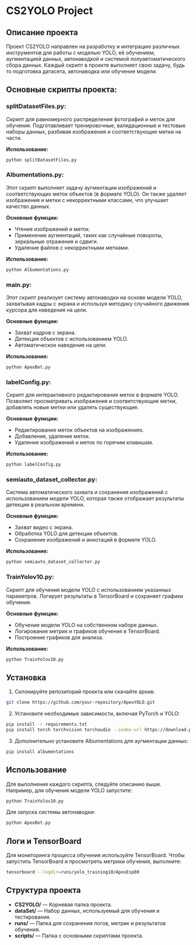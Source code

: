 
# CS2YOLO Project

## Описание проекта

Проект CS2YOLO направлен на разработку и интеграцию различных инструментов для работы с моделью YOLO, её обучением, аугментацией данных, автонаводкой и системой полуавтоматического сбора данных. Каждый скрипт в проекте выполняет свою задачу, будь то подготовка датасета, автонаводка или обучение модели.

## Основные скрипты проекта:

### splitDatasetFiles.py:

Скрипт для равномерного распределения фотографий и меток для обучения.
Подготавливает тренировочные, валидационные и тестовые наборы данных, разбивая изображения и соответствующие метки на части.

**Использование:**
```bash
python splitDatasetFiles.py
```

### Albumentations.py:

Этот скрипт выполняет задачу аугментации изображений и соответствующих меток объектов (в формате YOLO).
Он также удаляет изображения и метки с некорректными классами, что улучшает качество данных.

**Основные функции:**
- Чтение изображений и меток.
- Применение аугментаций, таких как случайные повороты, зеркальные отражения и сдвиги.
- Удаление файлов с некорректными метками.

**Использование:**
```bash
python Albumentations.py
```

### main.py:

Этот скрипт реализует систему автонаводки на основе модели YOLO, захватывая кадры с экрана и используя методику случайного движения курсора для наведения на цели.

**Основные функции:**
- Захват кадров с экрана.
- Детекция объектов с использованием YOLO.
- Автоматическое наведение на цели.

**Использование:**
```bash
python ApexBot.py
```

### labelConfig.py:

Скрипт для интерактивного редактирования меток в формате YOLO.
Позволяет просматривать изображения и соответствующие метки, добавлять новые метки или удалять существующие.

**Основные функции:**
- Редактирование меток объектов на изображениях.
- Добавление, удаление меток.
- Удаление изображений и меток по горячим клавишам.

**Использование:**
```bash
python labelConfig.py
```

### semiauto_dataset_collector.py:

Система автоматического захвата и сохранения изображений с использованием модели YOLO, которая также отображает результаты детекции в реальном времени.

**Основные функции:**
- Захват видео с экрана.
- Обработка YOLO для детекции объектов.
- Сохранение изображений и аннотаций в формате YOLO.

**Использование:**
```bash
python semiauto_dataset_collector.py
```

### TrainYolov10.py:

Скрипт для обучения модели YOLO с использованием указанных параметров.
Логирует результаты в TensorBoard и сохраняет графики обучения.

**Основные функции:**
- Обучение модели YOLO на собственном наборе данных.
- Логирование метрик и графиков обучения в TensorBoard.
- Построение графиков для анализа.

**Использование:**
```bash
python TrainYolov10.py
```

## Установка

1. Склонируйте репозиторий проекта или скачайте архив:

```bash
git clone https://github.com/your-repository/ApexYOLO.git
```

2. Установите необходимые зависимости, включая PyTorch и YOLO:

```bash
pip install -r requirements.txt
pip install torch torchvision torchaudio --index-url https://download.pytorch.org/whl/cu118
```

3. Дополнительно установите Albumentations для аугментации данных:

```bash
pip install albumentations
```

## Использование

Для выполнения каждого скрипта, следуйте описанию выше. Например, для обучения модели YOLO запустите:

```bash
python TrainYolov10.py
```

Для запуска системы автонаводки:

```bash
python ApexBot.py
```

## Логи и TensorBoard

Для мониторинга процесса обучения используйте TensorBoard. Чтобы запустить TensorBoard и просмотреть метрики обучения, выполните:

```bash
tensorboard --logdir=runs/yolo_training10/ApexEsp80
```

## Структура проекта

- **CS2YOLO/** — Корневая папка проекта.
- **dataSet/** — Набор данных, используемый для обучения и тестирования.
- **runs/** — Папка для сохранения логов, метрик и результатов обучения.
- **scripts/** — Папка с основными скриптами проекта.
